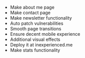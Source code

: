 - Make about me page
- Make contact page
- Make newsletter functionality
- Auto patch vulnerabilities
- Smooth page transitions
- Ensure decent mobile experience
- Additional visual effects
- Deploy it at inexperienced.me
- Make stats functionality

